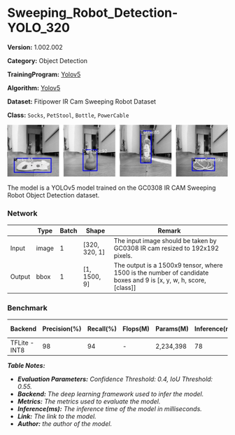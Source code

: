 # Sweeping_Robot_Detection-YOLO_320

**Version:** 1.002.002

**Category:** Object Detection

**TrainingProgram:** [Yolov5](https://github.com/FITI-HCITA/yolov5/tree/ROT_IRAI_VA8801)

**Algorithm:** [Yolov5](./opt.yaml)

**Dataset:** Fitipower IR Cam Sweeping Robot Dataset 

**Class:** `Socks`, `PetStool`, `Bottle`, `PowerCable`

![Sweeping_Robot_Detection](./VA8801_ROBOT-Yolo.png)

The model is a YOLOv5 model trained on the GC0308 IR CAM Sweeping Robot Object Detection dataset.

### Network

|  | Type | Batch | Shape | Remark |
| --- | --- | --- | --- | --- |
| Input | image | 1 | [320, 320, 1] | The input image should be taken by GC0308 IR cam  resized to 192x192 pixels. |
| Output | bbox | 1 | [1, 1500, 9] | The output is a 1500x9 tensor, where 1500 is the number of candidate boxes and 9 is [x, y, w, h, score, [class]] |

### Benchmark

| Backend | Precision(%) | Recall(%) | Flops(M) | Params(M) | Inference(ms) | Used Ram(MB) | Download | Author |
| --- | --- | --- | --- | --- | --- | --- | --- | --- |
| TFLite - INT8 | 98 | 94 | - | 2,234,398 | 78 | 3.12 | [link](./VA8801_ROTBOT_1.002.002-int8.tflite) | Fitipower |

***Table Notes:***

- ***Evaluation Parameters:** Confidence Threshold: 0.4, IoU Threshold: 0.55.*
- ***Backend:** The deep learning framework used to infer the model.*
- ***Metrics:** The metrics used to evaluate the model.*
- ***Inference(ms):** The inference time of the model in milliseconds.*
- ***Link:** The link to the model.*
- ***Author:** the author of the model.*
